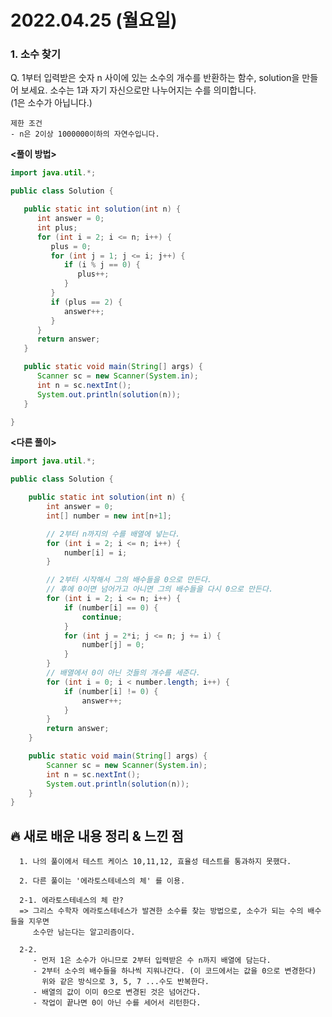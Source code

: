 # 2022.04.25 (월요일)

### **1. 소수 찾기**

Q. 1부터 입력받은 숫자 n 사이에 있는 소수의 개수를 반환하는 함수, solution을 만들어 보세요.
   소수는 1과 자기 자신으로만 나누어지는 수를 의미합니다.   
   (1은 소수가 아닙니다.)

    제한 조건
    - n은 2이상 1000000이하의 자연수입니다.

**<풀이 방법>**
```java
import java.util.*;

public class Solution {

   public static int solution(int n) {
      int answer = 0;
      int plus;
      for (int i = 2; i <= n; i++) {
         plus = 0;
         for (int j = 1; j <= i; j++) {
            if (i % j == 0) {
               plus++;
            }
         }
         if (plus == 2) {
            answer++;
         }
      }
      return answer;
   }

   public static void main(String[] args) {
      Scanner sc = new Scanner(System.in);
      int n = sc.nextInt();
      System.out.println(solution(n));
   }

}
```

**<다른 풀이>**
```java
import java.util.*;

public class Solution {

    public static int solution(int n) {
        int answer = 0;
        int[] number = new int[n+1];

        // 2부터 n까지의 수를 배열에 넣는다.
        for (int i = 2; i <= n; i++) {
            number[i] = i;
        }

        // 2부터 시작해서 그의 배수들을 0으로 만든다.
        // 후에 0이면 넘어가고 아니면 그의 배수들을 다시 0으로 만든다.
        for (int i = 2; i <= n; i++) {
            if (number[i] == 0) {
                continue;
            }
            for (int j = 2*i; j <= n; j += i) {
                number[j] = 0;
            }
        }
        // 배열에서 0이 아닌 것들의 개수를 세준다.
        for (int i = 0; i < number.length; i++) {
            if (number[i] != 0) {
                answer++;
            }
        }
        return answer;
    }

    public static void main(String[] args) {
        Scanner sc = new Scanner(System.in);
        int n = sc.nextInt();
        System.out.println(solution(n));
    }
}
```
##  **🔥 새로 배운 내용 정리 & 느낀 점**
      
      1. 나의 풀이에서 테스트 케이스 10,11,12, 효율성 테스트를 통과하지 못했다.
   
      2. 다른 풀이는 '에라토스테네스의 체' 를 이용.
      
      2-1. 에라토스테네스의 체 란?
      => 그리스 수학자 에라토스테네스가 발견한 소수를 찾는 방법으로, 소수가 되는 수의 배수들을 지우면
         소수만 남는다는 알고리즘이다.
      
      2-2. 
         - 먼저 1은 소수가 아니므로 2부터 입력받은 수 n까지 배열에 담는다.
         - 2부터 소수의 배수들을 하나씩 지워나간다. (이 코드에서는 값을 0으로 변경한다)
           위와 같은 방식으로 3, 5, 7 ...수도 반복한다.
         - 배열의 값이 이미 0으로 변경된 것은 넘어간다.
         - 작업이 끝나면 0이 아닌 수를 세어서 리턴한다.